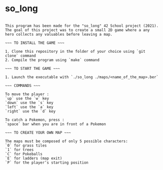 # so_long

~~~ INTRO ~~~

This program has been made for the "so_long" 42 School project (2021).  
The goal of this project was to create a small 2D game where a any hero collects any valuables before leaving a map.

~~~ TO INSTALL THE GAME ~~~

1. Clone this repository in the folder of your choice using `git clone` command
2. Compile the program using `make` command

~~~ TO START THE GAME ~~~

1. Launch the executable with `./so_long ./maps/<name_of_the_map>.ber`

~~~ COMMANDS ~~~

To move the player :  
`up` use the `w` key
`down` use the `s` key
`left` use the `a` key
`right` use the `d` key

To catch a Pokemon, press :
`space` bar when you are in front of a Pokemon

~~~ TO CREATE YOUR OWN MAP ~~~

The maps must be composed of only 5 possible characters:
`0` for grass tiles
`1` for trees
`C` for Pokeballs
`E` for ladders (map exit) 
`P` for the player’s starting position
